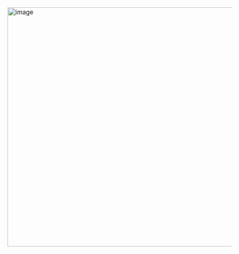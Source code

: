 <img width="1221" height="538" alt="image" src="https://github.com/user-attachments/assets/dafafe92-b6e3-4e1d-b2de-a4ea877dce20" />
